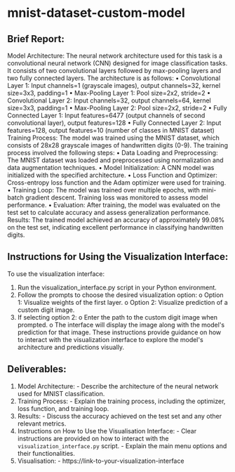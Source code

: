 # mnist-dataset-custom-model

##  Brief Report:
Model Architecture: The neural network architecture used for this task is a convolutional neural network (CNN) designed for image classification tasks. It consists of two convolutional layers followed by max-pooling layers and two fully connected layers. The architecture is as follows:
•	Convolutional Layer 1: Input channels=1 (grayscale images), output channels=32, kernel size=3x3, padding=1
•	Max-Pooling Layer 1: Pool size=2x2, stride=2
•	Convolutional Layer 2: Input channels=32, output channels=64, kernel size=3x3, padding=1
•	Max-Pooling Layer 2: Pool size=2x2, stride=2
•	Fully Connected Layer 1: Input features=6477 (output channels of second convolutional layer), output features=128
•	Fully Connected Layer 2: Input features=128, output features=10 (number of classes in MNIST dataset)
Training Process: The model was trained using the MNIST dataset, which consists of 28x28 grayscale images of handwritten digits (0-9). The training process involved the following steps:
•	Data Loading and Preprocessing: The MNIST dataset was loaded and preprocessed using normalization and data augmentation techniques.
•	Model Initialization: A CNN model was initialized with the specified architecture.
•	Loss Function and Optimizer: Cross-entropy loss function and the Adam optimizer were used for training.
•	Training Loop: The model was trained over multiple epochs, with mini-batch gradient descent. Training loss was monitored to assess model performance.
•	Evaluation: After training, the model was evaluated on the test set to calculate accuracy and assess generalization performance.
Results: The trained model achieved an accuracy of approximately 99.08% on the test set, indicating excellent performance in classifying handwritten digits.

## Instructions for Using the Visualization Interface:
To use the visualization interface:
1.	Run the visualization_interface.py script in your Python environment.
2.	Follow the prompts to choose the desired visualization option:
o	Option 1: Visualize weights of the first layer.
o	Option 2: Visualize prediction of a custom digit image.
3.	If selecting option 2:
o	Enter the path to the custom digit image when prompted.
o	The interface will display the image along with the model's prediction for that image.
These instructions provide guidance on how to interact with the visualization interface to explore the model's architecture and predictions visually.

## Deliverables:

1. Model Architecture: - Describe the architecture of the neural network used for MNIST classification. 
2. Training Process: - Explain the training process, including the optimizer, loss function, and training loop.
3. Results: - Discuss the accuracy achieved on the test set and any other relevant metrics. 
4. Instructions on How to Use the Visualisation Interface: - Clear instructions are provided on how to interact with the `visualization_interface.py` script. - Explain the main menu options and their functionalities. 
5. Visualisation: -  https://link-to-your-visualization-interface
